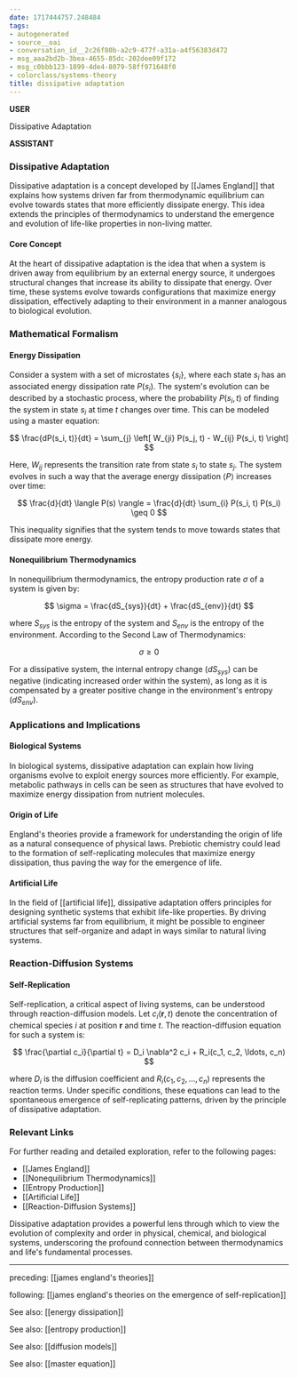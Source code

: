 ```yaml
---
date: 1717444757.248484
tags:
- autogenerated
- source__oai
- conversation_id__2c26f80b-a2c9-477f-a31a-a4f56383d472
- msg_aaa2bd2b-3bea-4655-85dc-202dee09f172
- msg_c0bbb123-1899-4de4-8079-58ff971648f0
- colorclass/systems-theory
title: dissipative adaptation
---
```


**USER**

Dissipative Adaptation


**ASSISTANT**

### Dissipative Adaptation

Dissipative adaptation is a concept developed by [[James England]] that explains how systems driven far from thermodynamic equilibrium can evolve towards states that more efficiently dissipate energy. This idea extends the principles of thermodynamics to understand the emergence and evolution of life-like properties in non-living matter.

#### Core Concept
At the heart of dissipative adaptation is the idea that when a system is driven away from equilibrium by an external energy source, it undergoes structural changes that increase its ability to dissipate that energy. Over time, these systems evolve towards configurations that maximize energy dissipation, effectively adapting to their environment in a manner analogous to biological evolution.

### Mathematical Formalism

#### Energy Dissipation
Consider a system with a set of microstates $\{s_i\}$, where each state $s_i$ has an associated energy dissipation rate $P(s_i)$. The system's evolution can be described by a stochastic process, where the probability $P(s_i, t)$ of finding the system in state $s_i$ at time $t$ changes over time. This can be modeled using a master equation:

$$
\frac{dP(s_i, t)}{dt} = \sum_{j} \left[ W_{ji} P(s_j, t) - W_{ij} P(s_i, t) \right]
$$

Here, $W_{ij}$ represents the transition rate from state $s_i$ to state $s_j$. The system evolves in such a way that the average energy dissipation $\langle P \rangle$ increases over time:

$$
\frac{d}{dt} \langle P(s) \rangle = \frac{d}{dt} \sum_{i} P(s_i, t) P(s_i) \geq 0
$$

This inequality signifies that the system tends to move towards states that dissipate more energy.

#### Nonequilibrium Thermodynamics
In nonequilibrium thermodynamics, the entropy production rate $\sigma$ of a system is given by:

$$
\sigma = \frac{dS_{sys}}{dt} + \frac{dS_{env}}{dt}
$$

where $S_{sys}$ is the entropy of the system and $S_{env}$ is the entropy of the environment. According to the Second Law of Thermodynamics:

$$
\sigma \geq 0
$$

For a dissipative system, the internal entropy change ($dS_{sys}$) can be negative (indicating increased order within the system), as long as it is compensated by a greater positive change in the environment's entropy ($dS_{env}$).

### Applications and Implications

#### Biological Systems
In biological systems, dissipative adaptation can explain how living organisms evolve to exploit energy sources more efficiently. For example, metabolic pathways in cells can be seen as structures that have evolved to maximize energy dissipation from nutrient molecules.

#### Origin of Life
England's theories provide a framework for understanding the origin of life as a natural consequence of physical laws. Prebiotic chemistry could lead to the formation of self-replicating molecules that maximize energy dissipation, thus paving the way for the emergence of life.

#### Artificial Life
In the field of [[artificial life]], dissipative adaptation offers principles for designing synthetic systems that exhibit life-like properties. By driving artificial systems far from equilibrium, it might be possible to engineer structures that self-organize and adapt in ways similar to natural living systems.

### Reaction-Diffusion Systems

#### Self-Replication
Self-replication, a critical aspect of living systems, can be understood through reaction-diffusion models. Let $c_i(\mathbf{r}, t)$ denote the concentration of chemical species $i$ at position $\mathbf{r}$ and time $t$. The reaction-diffusion equation for such a system is:

$$
\frac{\partial c_i}{\partial t} = D_i \nabla^2 c_i + R_i(c_1, c_2, \ldots, c_n)
$$

where $D_i$ is the diffusion coefficient and $R_i(c_1, c_2, \ldots, c_n)$ represents the reaction terms. Under specific conditions, these equations can lead to the spontaneous emergence of self-replicating patterns, driven by the principle of dissipative adaptation.

### Relevant Links
For further reading and detailed exploration, refer to the following pages:
- [[James England]]
- [[Nonequilibrium Thermodynamics]]
- [[Entropy Production]]
- [[Artificial Life]]
- [[Reaction-Diffusion Systems]]

Dissipative adaptation provides a powerful lens through which to view the evolution of complexity and order in physical, chemical, and biological systems, underscoring the profound connection between thermodynamics and life's fundamental processes.


---

preceding: [[james england's theories]]  


following: [[james england's theories on the emergence of self-replication]]

See also: [[energy dissipation]]


See also: [[entropy production]]


See also: [[diffusion models]]


See also: [[master equation]]